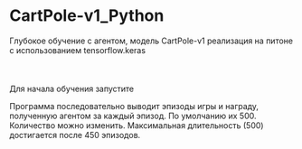# CartPole-v1_Python

Глубокое обучение с агентом, модель CartPole-v1 реализация на питоне с использованием tensorflow.keras
<br><br><br><br>
Для начала обучения запустите

Программа последовательно выводит эпизоды игры и награду, полученную агентом за каждый эпизод. 
По умолчанию их 500. Количество можно изменить. Максимальная длительность (500) достигается после 450 эпизодов.
